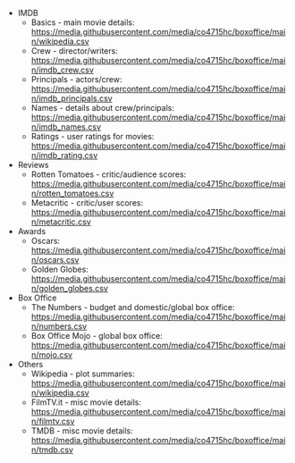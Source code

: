 * IMDB
  * Basics - main movie details: https://media.githubusercontent.com/media/co4715hc/boxoffice/main/wikipedia.csv
  * Crew - director/writers: https://media.githubusercontent.com/media/co4715hc/boxoffice/main/imdb_crew.csv
  * Principals - actors/crew: https://media.githubusercontent.com/media/co4715hc/boxoffice/main/imdb_principals.csv
  * Names - details about crew/principals: https://media.githubusercontent.com/media/co4715hc/boxoffice/main/imdb_names.csv
  * Ratings - user ratings for movies: https://media.githubusercontent.com/media/co4715hc/boxoffice/main/imdb_rating.csv
* Reviews
  * Rotten Tomatoes - critic/audience scores: https://media.githubusercontent.com/media/co4715hc/boxoffice/main/rotten_tomatoes.csv
  * Metacritic - critic/user scores: https://media.githubusercontent.com/media/co4715hc/boxoffice/main/metacritic.csv
* Awards
  * Oscars: https://media.githubusercontent.com/media/co4715hc/boxoffice/main/oscars.csv
  * Golden Globes: https://media.githubusercontent.com/media/co4715hc/boxoffice/main/golden_globes.csv
* Box Office
  * The Numbers - budget and domestic/global box office: https://media.githubusercontent.com/media/co4715hc/boxoffice/main/numbers.csv
  * Box Office Mojo - global box office: https://media.githubusercontent.com/media/co4715hc/boxoffice/main/mojo.csv
* Others
  * Wikipedia - plot summaries: https://media.githubusercontent.com/media/co4715hc/boxoffice/main/wikipedia.csv
  * FilmTV.it - misc movie details: https://media.githubusercontent.com/media/co4715hc/boxoffice/main/filmtv.csv
  * TMDB - misc movie details: https://media.githubusercontent.com/media/co4715hc/boxoffice/main/tmdb.csv
